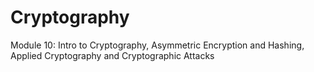 # Cryptography
Module 10: Intro to Cryptography, Asymmetric Encryption and Hashing, Applied Cryptography and Cryptographic Attacks
